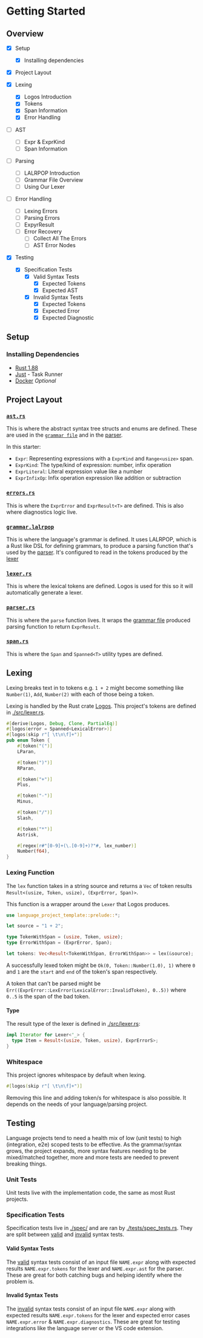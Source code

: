 # Getting Started

## Overview

- [x] Setup
  - [x] Installing dependencies
- [x] Project Layout

- [x] Lexing
  - [x] Logos Introduction
  - [x] Tokens
  - [x] Span Information
  - [x] Error Handling
- [ ] AST
  - [ ] Expr & ExprKind
  - [ ] Span Information
- [ ] Parsing
  - [ ] LALRPOP Introduction
  - [ ] Grammar File Overview
  - [ ] Using Our Lexer
- [ ] Error Handling
  - [ ] Lexing Errors
  - [ ] Parsing Errors
  - [ ] ExpyrResult
  - [ ] Error Recovery
    - [ ] Collect All The Errors
    - [ ] AST Error Nodes
- [x] Testing
  - [x] Specification Tests
    - [x] Valid Syntax Tests
      - [x] Expected Tokens
      - [x] Expected AST
    - [x] Invalid Syntax Tests
      - [x] Expected Tokens
      - [x] Expected Error
      - [x] Expected Diagnostic

## Setup

### Installing Dependencies

- [Rust 1.88](https://rust-lang.org/)
- [Just](https://just.systems/) - Task Runner
- [Docker](https://www.docker.com/) _Optional_

## Project Layout

### [`ast.rs`](./src/ast.rs)

This is where the abstract syntax tree structs and enums are defined. These are used in the [`grammar file`](./src/grammar.lalrpop) and in the [parser](./src/parser.rs).

In this starter:

- `Expr`: Representing expressions with a `ExprKind` and `Range<usize>` span.
- `ExprKind`: The type/kind of expression: number, infix operation
- `ExprLiteral`: Literal expression value like a number
- `ExprInfixOp`: Infix operation expression like addition or subtraction

### [`errors.rs`](./src/errors.rs)

This is where the `ExprError` and `ExprResult<T>` are defined. This is also where diagnostics logic live.

### [`grammar.lalrpop`](./src/grammar.lalrpop)

This is where the language's grammar is defined. It uses LALRPOP, which is a Rust like DSL for defining grammars, to produce a parsing function that's used by the [parser](#parserrs). It's configured to read in the tokens produced by the [lexer](#lexerrs)

### [`lexer.rs`](./src/lexer.rs)

This is where the lexical tokens are defined. Logos is used for this so it will automatically generate a lexer.

### [`parser.rs`](./src/parser.rs)

This is where the `parse` function lives. It wraps the [grammar file](#grammarlalrpop) produced parsing function to return `ExprResult`.

### [`span.rs`](./src/span.rs)

This is where the `Span` and `Spanned<T>` utility types are defined.

## Lexing

Lexing breaks text in to tokens e.g. `1 + 2` might become something like `Number(1)`, `Add`, `Number(2)` with each of those being a token.

Lexing is handled by the Rust crate [Logos](https://github.com/maciejhirsz/logos). This project's tokens are defined in [./src/lexer.rs](./src/lexer.rs).

```rust
#[derive(Logos, Debug, Clone, PartialEq)]
#[logos(error = Spanned<LexicalError>)]
#[logos(skip r"[ \t\n\f]+")]
pub enum Token {
    #[token("(")]
    LParan,

    #[token(")")]
    RParan,

    #[token("+")]
    Plus,

    #[token("-")]
    Minus,

    #[token("/")]
    Slash,

    #[token("*")]
    Astrisk,

    #[regex(r#"[0-9]+(\.[0-9]+)?"#, lex_number)]
    Number(f64),
}
```

### Lexing Function

The `lex` function takes in a string source and returns a `Vec` of token results `Result<(usize, Token, usize), (ExprError, Span)>`.

This function is a wrapper around the `Lexer` that Logos produces.

```rust
use language_project_template::prelude::*;

let source = "1 + 2";

type TokenWithSpan = (usize, Token, usize);
type ErrorWithSpan = (ExprError, Span);

let tokens: Vec<Result<TokenWithSpan, ErrorWithSpan>> = lex(&source);
```

A successfully lexed token might be `Ok(0, Token::Number(1.0), 1)` where `0` and `1` are the `start` and `end` of the token's span respectively.

A token that can't be parsed might be `Err((ExprError::LexError(LexicalError::InvalidToken), 0..5))` where `0..5` is the span of the bad token.

#### Type

The result type of the lexer is defined in [./src/lexer.rs](./src/lexer.rs):

```rust
impl Iterator for Lexer<'_> {
  type Item = Result<(usize, Token, usize), ExprErrorS>;
}
```

### Whitespace

This project ignores whitespace by default when lexing.

```rust
#[logos(skip r"[ \t\n\f]+")]
```

Removing this line and adding token/s for whitespace is also possible. It depends on the needs of your language/parsing project.

## Testing

Language projects tend to need a health mix of low (unit tests) to high (integration, e2e) scoped tests to be effective. As the grammar/syntax grows, the project expands, more syntax features needing to be mixed/matched together, more and more tests are needed to prevent breaking things.

### Unit Tests

Unit tests live with the implementation code, the same as most Rust projects.

### Specification Tests

Specification tests live in [./spec/](./spec/) and are ran by [./tests/spec_tests.rs](./tests/spec_tests.rs). They are split between [valid](./spec/valid/) and [invalid](./spec/invalid/) syntax tests.

#### Valid Syntax Tests

The [valid](./spec/valid/) syntax tests consist of an input file `NAME.expr` along with expected results `NAME.expr.tokens` for the lexer and `NAME.expr.ast` for the parser. These are great for both catching bugs and helping identify where the problem is.

#### Invalid Syntax Tests

The [invalid](./spec/invalid/) syntax tests consist of an input file `NAME.expr` along with expected results `NAME.expr.tokens` for the lexer and expected error cases `NAME.expr.error` & `NAME.expr.diagnostics`. These are great for testing integrations like the language server or the VS code extension.
